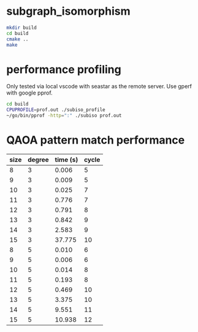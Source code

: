 
# subgraph_isomorphism

```zsh
mkdir build
cd build
cmake ..
make
```

# performance profiling

Only tested via local vscode with seastar as the remote server.
Use gperf with google pprof.

```zsh
cd build
CPUPROFILE=prof.out ./subiso_profile 
~/go/bin/pprof -http=":" ./subiso prof.out
```

# QAOA pattern match performance

| size | degree | time (s) | cycle |
| --- | --- | --- | --- |
| 8 | 3 | 0.006 | 5 |
| 9 | 3 | 0.009 | 5 |
| 10 | 3 | 0.025 | 7 |
| 11 | 3 | 0.776 | 7 |
| 12 | 3 | 0.791 | 8 |
| 13 | 3 | 0.842 | 9 |
| 14 | 3 | 2.583 | 9 |
| 15 | 3 | 37.775 | 10 |
| 8 | 5 | 0.010 | 6 |
| 9 | 5 | 0.006 | 6 |
| 10 | 5 | 0.014 | 8 |
| 11 | 5 | 0.193 | 8 |
| 12 | 5 | 0.469 | 10 |
| 13 | 5 | 3.375 | 10 |
| 14 | 5 | 9.551 | 11 |
| 15 | 5 | 10.938 | 12 |
